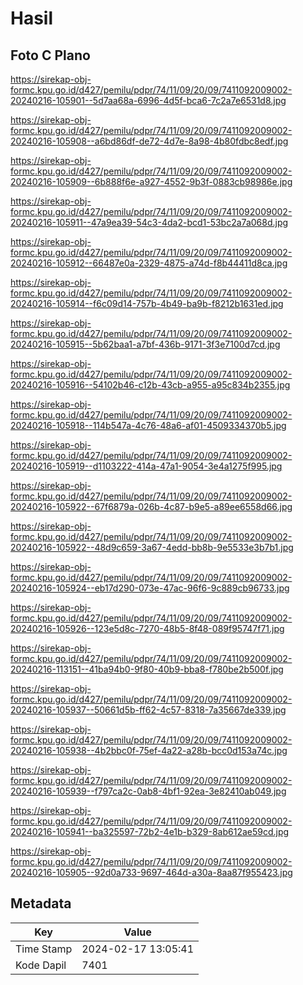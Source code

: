 # Hasil

## Foto C Plano

https://sirekap-obj-formc.kpu.go.id/d427/pemilu/pdpr/74/11/09/20/09/7411092009002-20240216-105901--5d7aa68a-6996-4d5f-bca6-7c2a7e6531d8.jpg

https://sirekap-obj-formc.kpu.go.id/d427/pemilu/pdpr/74/11/09/20/09/7411092009002-20240216-105908--a6bd86df-de72-4d7e-8a98-4b80fdbc8edf.jpg

https://sirekap-obj-formc.kpu.go.id/d427/pemilu/pdpr/74/11/09/20/09/7411092009002-20240216-105909--6b888f6e-a927-4552-9b3f-0883cb98986e.jpg

https://sirekap-obj-formc.kpu.go.id/d427/pemilu/pdpr/74/11/09/20/09/7411092009002-20240216-105911--47a9ea39-54c3-4da2-bcd1-53bc2a7a068d.jpg

https://sirekap-obj-formc.kpu.go.id/d427/pemilu/pdpr/74/11/09/20/09/7411092009002-20240216-105912--66487e0a-2329-4875-a74d-f8b44411d8ca.jpg

https://sirekap-obj-formc.kpu.go.id/d427/pemilu/pdpr/74/11/09/20/09/7411092009002-20240216-105914--f6c09d14-757b-4b49-ba9b-f8212b1631ed.jpg

https://sirekap-obj-formc.kpu.go.id/d427/pemilu/pdpr/74/11/09/20/09/7411092009002-20240216-105915--5b62baa1-a7bf-436b-9171-3f3e7100d7cd.jpg

https://sirekap-obj-formc.kpu.go.id/d427/pemilu/pdpr/74/11/09/20/09/7411092009002-20240216-105916--54102b46-c12b-43cb-a955-a95c834b2355.jpg

https://sirekap-obj-formc.kpu.go.id/d427/pemilu/pdpr/74/11/09/20/09/7411092009002-20240216-105918--114b547a-4c76-48a6-af01-4509334370b5.jpg

https://sirekap-obj-formc.kpu.go.id/d427/pemilu/pdpr/74/11/09/20/09/7411092009002-20240216-105919--d1103222-414a-47a1-9054-3e4a1275f995.jpg

https://sirekap-obj-formc.kpu.go.id/d427/pemilu/pdpr/74/11/09/20/09/7411092009002-20240216-105922--67f6879a-026b-4c87-b9e5-a89ee6558d66.jpg

https://sirekap-obj-formc.kpu.go.id/d427/pemilu/pdpr/74/11/09/20/09/7411092009002-20240216-105922--48d9c659-3a67-4edd-bb8b-9e5533e3b7b1.jpg

https://sirekap-obj-formc.kpu.go.id/d427/pemilu/pdpr/74/11/09/20/09/7411092009002-20240216-105924--eb17d290-073e-47ac-96f6-9c889cb96733.jpg

https://sirekap-obj-formc.kpu.go.id/d427/pemilu/pdpr/74/11/09/20/09/7411092009002-20240216-105926--123e5d8c-7270-48b5-8f48-089f95747f71.jpg

https://sirekap-obj-formc.kpu.go.id/d427/pemilu/pdpr/74/11/09/20/09/7411092009002-20240216-113151--41ba94b0-9f80-40b9-bba8-f780be2b500f.jpg

https://sirekap-obj-formc.kpu.go.id/d427/pemilu/pdpr/74/11/09/20/09/7411092009002-20240216-105937--50661d5b-ff62-4c57-8318-7a35667de339.jpg

https://sirekap-obj-formc.kpu.go.id/d427/pemilu/pdpr/74/11/09/20/09/7411092009002-20240216-105938--4b2bbc0f-75ef-4a22-a28b-bcc0d153a74c.jpg

https://sirekap-obj-formc.kpu.go.id/d427/pemilu/pdpr/74/11/09/20/09/7411092009002-20240216-105939--f797ca2c-0ab8-4bf1-92ea-3e82410ab049.jpg

https://sirekap-obj-formc.kpu.go.id/d427/pemilu/pdpr/74/11/09/20/09/7411092009002-20240216-105941--ba325597-72b2-4e1b-b329-8ab612ae59cd.jpg

https://sirekap-obj-formc.kpu.go.id/d427/pemilu/pdpr/74/11/09/20/09/7411092009002-20240216-105905--92d0a733-9697-464d-a30a-8aa87f955423.jpg


## Metadata

| Key        | Value               |
| ---------- | ------------------- |
| Time Stamp | 2024-02-17 13:05:41 |
| Kode Dapil | 7401                |



